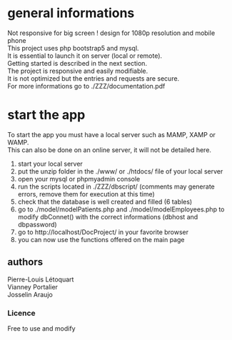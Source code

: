 # general informations

Not responsive for big screen ! design for 1080p resolution and mobile phone  
This project uses php bootstrap5 and mysql.   
It is essential to launch it on server (local or remote).   
Getting started is described in the next section.  
The project is responsive and easily modifiable.  
It is not optimized but the entries and requests are secure.  
For more informations go to ./ZZZ/documentation.pdf  

# start the app

To start the app you must have a local server such as MAMP, XAMP or WAMP.  
This can also be done on an online server, it will not be detailed here.  

1. start your local server  
2. put the unzip folder in the ./www/ or ./htdocs/ file of your local server  
3. open your mysql or phpmyadmin console  
4. run the scripts located in ./ZZZ/dbscript/ (comments may generate errors, remove them for execution at this time)
5. check that the database is well created and filled (6 tables)
6. go to ./model/modelPatients.php and ./model/modelEmployees.php to modify dbConnet() with the correct informations (dbhost and dbpassword)
7. go to http://localhost/DocProject/ in your favorite browser
8. you can now use the functions offered on the main page

## authors

Pierre-Louis Létoquart  
Vianney Portalier  
Josselin Araujo  

### Licence

Free to use and modify
